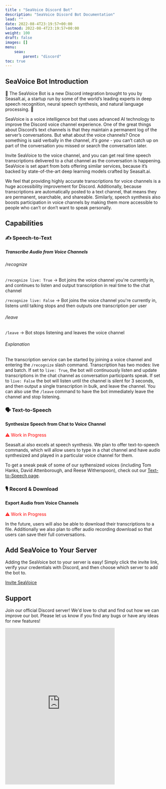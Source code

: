 ```yaml
---
title : "SeaVoice Discord Bot"
description: "SeaVoice Discord Bot Documentation"
lead: ""
date: 2022-08-4T23:19:57+00:00
lastmod: 2022-08-4T23:19:57+00:00
weight: 100
draft: false
images: []
menu:
    seax:
        parent: "discord"
toc: true
---
```


## SeaVoice Bot Introduction

🐙 The SeaVoice Bot is a new Discord integration brought to you by Seasalt.ai, a startup run by some of the world’s leading experts in deep speech recognition, neural speech synthesis, and natural language processing. 🐙

SeaVoice is a voice intelligence bot that uses advanced AI technology to improve the Discord voice channel experience. One of the great things about Discord’s text channels is that they maintain a permanent log of the server’s conversations. But what about the voice channels? Once something is said verbally in the channel, *it’s gone* - you can’t catch up on part of the conversation you missed or search the conversation later. 

Invite SeaVoice to the voice channel, and you can get real time speech transcriptions delivered to a chat channel as the conversation is happening. SeaVoice is set apart from bots offering similar services, because it’s backed by state-of-the-art deep learning models crafted by Seasalt.ai.

We feel that providing highly accurate transcriptions for voice channels is a huge accessibility improvement for Discord. Additionally, because transcriptions are automatically posted to a text channel, that means they are permanent, searchable, and shareable. Similarly, speech synthesis also boosts participation in voice channels by making them more accessible to people who can’t or don’t want to speak personally.

## Capabilities

### ✍️ Speech-to-Text
##### Transcribe Audio from Voice Channels

###### /recognize

`/recognize live: True` -> Bot joins the voice channel you're currently in, and continues to listen and output transcription in real time to the chat channel

`/recognize live: False` -> Bot joins the voice channel you're currently in, listens until talking stops and then outputs one transcription per user

###### /leave

`/leave` -> Bot stops listening and leaves the voice channel

###### Explanation

The transcription service can be started by joining a voice channel and entering the `/recognize` slash command. Transcription has two modes: live and batch. If set to `live: True`, the bot will continuously listen and update transcriptions in the chat channel as conversation participants speak. If set to `live: False` the bot will listen until the channel is silent for 3 seconds, and then output a single transcription in bulk, and leave the channel. You can also use the `/leave` command to have the bot immediately leave the channel and stop listening.

### 🗣 Text-to-Speech
#### Synthesize Speech from Chat to Voice Channel 
<p style="color:red">⚠️ Work in Progress</p>

Seasalt.ai also excels at speech synthesis. We plan to offer text-to-speech commands, which will allow users to type in a chat channel and have audio synthesized and played in a particular voice channel for them. 

To get a sneak peak of some of our sythensized voices (including Tom Hanks, David Attenborough, and Reese Witherspoon), check out our [Text-to-Speech page](https://suite.seasalt.ai/tts).


### 🎙️ Record & Download
#### Export Audio from Voice Channels
<p style="color:red">⚠️ Work in Progress</p>

In the future, users will also be able to download their transcriptions to a file. Additionally we also plan to offer audio recording download so that users can save their full conversations.

## Add SeaVoice to Your Server

Adding the SeaVoice bot to your server is easy! Simply click the invite link, verify your credentials with Discord, and then choose which server to add the bot to.

<div class="row justify-content-center">
    <div class="col-lg-9 col-xl-8 text-center">
        <p class="lead"></p>
        <a class="btn btn-primary btn-lg px-4 mb-2" href="https://discord.com/api/oauth2/authorize?client_id=1001955060210749492&permissions=2184436736&scope=bot%20applications.commands" role="button">Invite SeaVoice</a>
    </div>
</div>

## Support

Join our official Discord server! We'd love to chat and find out how we can improve our bot. Please let us know if you find any bugs or have any ideas for new features!

<div class="row justify-content-center">
    <iframe src="https://discordapp.com/widget?id=919037515514654721&theme=dark" width="350" height="500" allowtransparency="true" frameborder="0" sandbox="allow-popups allow-popups-to-escape-sandbox allow-same-origin allow-scripts"></iframe>
</div>